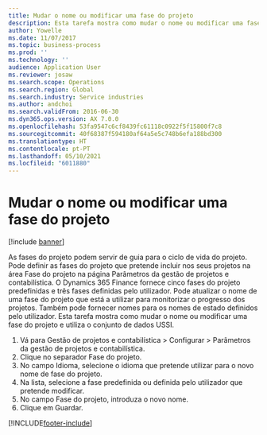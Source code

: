 ```yaml
---
title: Mudar o nome ou modificar uma fase do projeto
description: Esta tarefa mostra como mudar o nome ou modificar uma fase do projeto.
author: Yowelle
ms.date: 11/07/2017
ms.topic: business-process
ms.prod: ''
ms.technology: ''
audience: Application User
ms.reviewer: josaw
ms.search.scope: Operations
ms.search.region: Global
ms.search.industry: Service industries
ms.author: andchoi
ms.search.validFrom: 2016-06-30
ms.dyn365.ops.version: AX 7.0.0
ms.openlocfilehash: 53fa9547c6cf8439fc61118c0922f5f15800f7c8
ms.sourcegitcommit: 40f68387f594180af64a5e5c748b6efa188bd300
ms.translationtype: HT
ms.contentlocale: pt-PT
ms.lasthandoff: 05/10/2021
ms.locfileid: "6011880"
---
```

# <a name="rename-or-modify-a-project-stage"></a>Mudar o nome ou modificar uma fase do projeto

[!include [banner](../../includes/banner.md)]

As fases do projeto podem servir de guia para o ciclo de vida do projeto. Pode definir as fases do projeto que pretende incluir nos seus projetos na área Fase do projeto na página Parâmetros da gestão de projetos e contabilística. O Dynamics 365 Finance fornece cinco fases do projeto predefinidas e três fases definidas pelo utilizador. Pode atualizar o nome de uma fase do projeto que está a utilizar para monitorizar o progresso dos projetos. Também pode fornecer nomes para os nomes de estado definidos pelo utilizador. Esta tarefa mostra como mudar o nome ou modificar uma fase do projeto e utiliza o conjunto de dados USSI.

1. Vá para Gestão de projetos e contabilística > Configurar > Parâmetros da gestão de projetos e contabilística.
2. Clique no separador Fase do projeto.
3. No campo Idioma, selecione o idioma que pretende utilizar para o novo nome de fase do projeto.
4. Na lista, selecione a fase predefinida ou definida pelo utilizador que pretende modificar. 
5. No campo Fase do projeto, introduza o novo nome.
6. Clique em Guardar.


[!INCLUDE[footer-include](../../includes/footer-banner.md)]